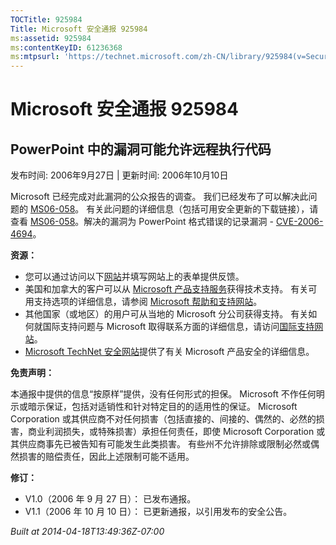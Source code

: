 ```yaml
---
TOCTitle: 925984
Title: Microsoft 安全通报 925984
ms:assetid: 925984
ms:contentKeyID: 61236368
ms:mtpsurl: 'https://technet.microsoft.com/zh-CN/library/925984(v=Security.10)'
---
```

Microsoft 安全通报 925984
=========================

PowerPoint 中的漏洞可能允许远程执行代码
---------------------------------------

发布时间: 2006年9月27日 | 更新时间: 2006年10月10日

Microsoft 已经完成对此漏洞的公众报告的调查。 我们已经发布了可以解决此问题的 [MS06-058](http://technet.microsoft.com/security/bulletin/ms06-058)。 有关此问题的详细信息（包括可用安全更新的下载链接），请查看 [MS06-058](http://technet.microsoft.com/security/bulletin/ms06-058)。解决的漏洞为 PowerPoint 格式错误的记录漏洞 - [CVE-2006-4694](http://www.cve.mitre.org/cgi-bin/cvename.cgi?name=cve-2006-4694)。

**资源：**

-   您可以通过访问以下[网站](https://support.microsoft.com/common/survey.aspx?scid=sw;en;1257&amp;showpage=1&amp;ws=technet&amp;sd=tech)并填写网站上的表单提供反馈。
-   美国和加拿大的客户可以从 [Microsoft 产品支持服务](http://go.microsoft.com/fwlink/?linkid=21131)获得技术支持。 有关可用支持选项的详细信息，请参阅 [Microsoft 帮助和支持网站](http://support.microsoft.com/default.aspx?ln=zh-cn)。
-   其他国家（或地区）的用户可从当地的 Microsoft 分公司获得支持。 有关如何就国际支持问题与 Microsoft 取得联系方面的详细信息，请访问[国际支持网站](http://go.microsoft.com/fwlink/?linkid=21155)。
-   [Microsoft TechNet 安全网站](http://go.microsoft.com/fwlink/?linkid=21132)提供了有关 Microsoft 产品安全的详细信息。

**免责声明：**

本通报中提供的信息“按原样”提供，没有任何形式的担保。 Microsoft 不作任何明示或暗示保证，包括对适销性和针对特定目的的适用性的保证。 Microsoft Corporation 或其供应商不对任何损害（包括直接的、间接的、偶然的、必然的损害，商业利润损失，或特殊损害）承担任何责任，即使 Microsoft Corporation 或其供应商事先已被告知有可能发生此类损害。 有些州不允许排除或限制必然或偶然损害的赔偿责任，因此上述限制可能不适用。

**修订：**

-   V1.0（2006 年 9 月 27 日）： 已发布通报。
-   V1.1（2006 年 10 月 10 日）： 已更新通报，以引用发布的安全公告。

*Built at 2014-04-18T13:49:36Z-07:00*
